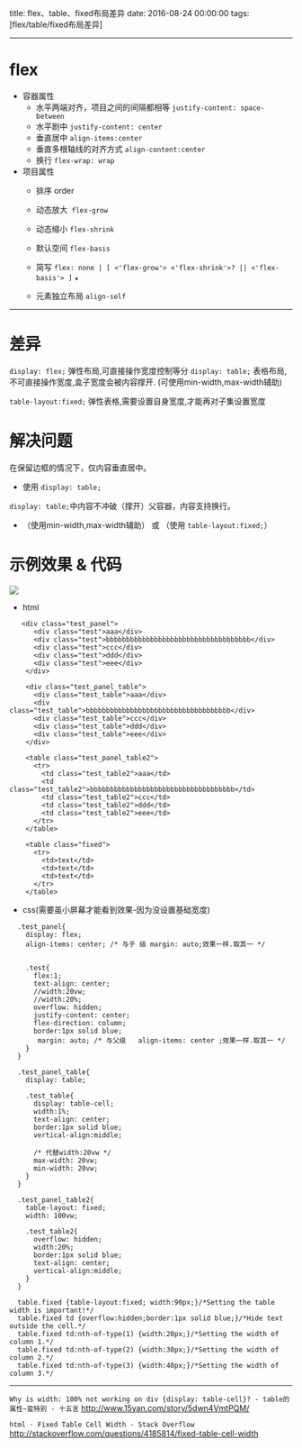 title: flex、table、fixed布局差异
date: 2016-08-24 00:00:00
tags: [flex/table/fixed布局差异]


---
# flex
- 容器属性
     - 水平两端对齐，项目之间的间隔都相等  `justify-content: space-between`
    - 水平剧中 `justify-content: center`
    - 垂直居中 `align-items:center`
    - 垂直多根轴线的对齐方式 `align-content:center`
    - 换行 `flex-wrap: wrap`
- 项目属性
    - 排序 order

    - 动态放大` flex-grow`

    - 动态缩小 `flex-shrink`

    - 默认空间 `flex-basis`

    - 简写 `flex: none | [ <'flex-grow'> <'flex-shrink'>? || <'flex-basis'> ]` `★`

    - 元素独立布局 `align-self`



---
# 差异
`display: flex;` 弹性布局,可直接操作宽度控制等分
`display: table;` 表格布局,不可直接操作宽度,盒子宽度会被内容撑开. (可使用min-width,max-width辅助)

` table-layout:fixed; ` 弹性表格,需要设置自身宽度,才能再对子集设置宽度


# 解决问题
在保留边框的情况下，仅内容垂直居中。
- 使用 `display: table;`


`display: table;`中内容不冲破（撑开）父容器，内容支持换行。 
-  （使用min-width,max-width辅助） 或 （使用 ` table-layout:fixed; `）


# 示例效果 & 代码
![]( http://7xnbs3.com1.z0.glb.clouddn.com/16-9-24/92840580.jpg)
<!--
-->

-  html
```
   <div class="test_panel">
      <div class="test">aaa</div>
      <div class="test">bbbbbbbbbbbbbbbbbbbbbbbbbbbbbbbbbbbb</div>
      <div class="test">ccc</div>
      <div class="test">ddd</div>
      <div class="test">eee</div>
    </div>
 
    <div class="test_panel_table">
      <div class="test_table">aaa</div>
      <div class="test_table">bbbbbbbbbbbbbbbbbbbbbbbbbbbbbbbbbbbb</div>
      <div class="test_table">ccc</div>
      <div class="test_table">ddd</div>
      <div class="test_table">eee</div>
    </div>
 
    <table class="test_panel_table2">
      <tr>
        <td class="test_table2">aaa</td>
        <td class="test_table2">bbbbbbbbbbbbbbbbbbbbbbbbbbbbbbbbbbbb</td>
        <td class="test_table2">ccc</td>
        <td class="test_table2">ddd</td>
        <td class="test_table2">eee</td>
      </tr>
    </table>
 
    <table class="fixed">
      <tr>
        <td>text</td>
        <td>text</td>
        <td>text</td>
      </tr>
    </table>
```
- css(需要虽小屏幕才能看到效果-因为没设置基础宽度)
```
  .test_panel{
    display: flex;
    align-items: center; /* 与子 级 margin: auto;效果一样.取其一 */


    .test{
      flex:1;
      text-align: center;
      //width:20vw;
      //width:20%;
      overflow: hidden;
      justify-content: center;
      flex-direction: column;
      border:1px solid blue;
       margin: auto; /* 与父级   align-items: center ;效果一样.取其一 */
    }
  }
 
  .test_panel_table{
    display: table;
 
    .test_table{
      display: table-cell;
      width:1%;
      text-align: center;
      border:1px solid blue;
      vertical-align:middle;
 
      /* 代替width:20vw */
      max-width: 20vw;
      min-width: 20vw;
    }
  }
 
  .test_panel_table2{
    table-layout: fixed;
    width: 100vw;
 
    .test_table2{
      overflow: hidden;
      width:20%;
      border:1px solid blue;
      text-align: center;
      vertical-align:middle;
    }
  }
 
  table.fixed {table-layout:fixed; width:90px;}/*Setting the table width is important!*/
  table.fixed td {overflow:hidden;border:1px solid blue;}/*Hide text outside the cell.*/
  table.fixed td:nth-of-type(1) {width:20px;}/*Setting the width of column 1.*/
  table.fixed td:nth-of-type(2) {width:30px;}/*Setting the width of column 2.*/
  table.fixed td:nth-of-type(3) {width:40px;}/*Setting the width of column 3.*/
```


---


`Why is width: 100% not working on div {display: table-cell}? - table的属性~蛮特别 - 十五言`
http://www.15yan.com/story/5dwn4VmtPQM/


`html - Fixed Table Cell Width - Stack Overflow`
http://stackoverflow.com/questions/4185814/fixed-table-cell-width


